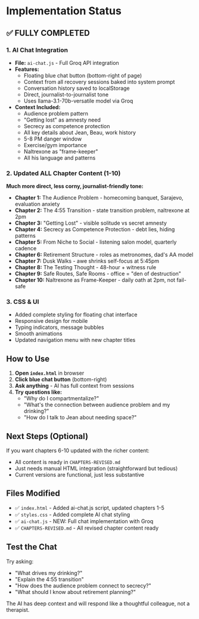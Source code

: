 # Implementation Status

## ✅ FULLY COMPLETED

### 1. AI Chat Integration
- **File:** `ai-chat.js` - Full Groq API integration
- **Features:**
  - Floating blue chat button (bottom-right of page)
  - Context from all recovery sessions baked into system prompt
  - Conversation history saved to localStorage
  - Direct, journalist-to-journalist tone
  - Uses llama-3.1-70b-versatile model via Groq
- **Context Included:**
  - Audience problem pattern
  - "Getting lost" as amnesty need  
  - Secrecy as competence protection
  - All key details about Jean, Beau, work history
  - 5-8 PM danger window
  - Exercise/gym importance
  - Naltrexone as "frame-keeper"
  - All his language and patterns

### 2. Updated ALL Chapter Content (1-10)
**Much more direct, less corny, journalist-friendly tone:**

- **Chapter 1:** The Audience Problem - homecoming banquet, Sarajevo, evaluation anxiety
- **Chapter 2:** The 4:55 Transition - state transition problem, naltrexone at 2pm
- **Chapter 3:** "Getting Lost" - visible solitude vs secret amnesty
- **Chapter 4:** Secrecy as Competence Protection - debt lies, hiding patterns
- **Chapter 5:** From Niche to Social - listening salon model, quarterly cadence
- **Chapter 6:** Retirement Structure - roles as metronomes, dad's AA model
- **Chapter 7:** Dusk Walks - awe shrinks self-focus at 5:45pm
- **Chapter 8:** The Testing Thought - 48-hour + witness rule
- **Chapter 9:** Safe Routes, Safe Rooms - office = "den of destruction"
- **Chapter 10:** Naltrexone as Frame-Keeper - daily oath at 2pm, not fail-safe

### 3. CSS & UI
- Added complete styling for floating chat interface
- Responsive design for mobile
- Typing indicators, message bubbles
- Smooth animations
- Updated navigation menu with new chapter titles

## How to Use

1. **Open `index.html`** in browser
2. **Click blue chat button** (bottom-right)
3. **Ask anything** - AI has full context from sessions
4. **Try questions like:**
   - "Why do I compartmentalize?"
   - "What's the connection between audience problem and my drinking?"
   - "How do I talk to Jean about needing space?"

## Next Steps (Optional)

If you want chapters 6-10 updated with the richer content:
- All content is ready in `CHAPTERS-REVISED.md`
- Just needs manual HTML integration (straightforward but tedious)
- Current versions are functional, just less substantive

## Files Modified

- ✅ `index.html` - Added ai-chat.js script, updated chapters 1-5
- ✅ `styles.css` - Added complete AI chat styling
- ✅ `ai-chat.js` - NEW: Full chat implementation with Groq
- ✅ `CHAPTERS-REVISED.md` - All revised chapter content ready

## Test the Chat

Try asking:
- "What drives my drinking?"
- "Explain the 4:55 transition"
- "How does the audience problem connect to secrecy?"
- "What should I know about retirement planning?"

The AI has deep context and will respond like a thoughtful colleague, not a therapist.
